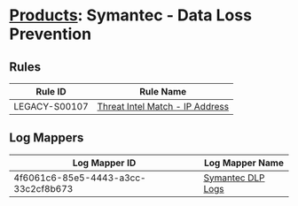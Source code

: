 # [Products](README.md): Symantec - Data Loss Prevention

## Rules

|Rule ID|Rule Name|
|----|----|
|LEGACY-S00107|[Threat Intel Match - IP Address](../rules/LEGACY-S00107.md)|


## Log Mappers

|Log Mapper ID|Log Mapper Name|
|----|----|
|4f6061c6-85e5-4443-a3cc-33c2cf8b673|[Symantec DLP Logs](../mappings/4f6061c6-85e5-4443-a3cc-33c2cf8b673.md)|



